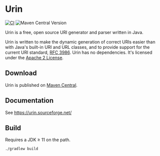# Urin

[![CI](https://github.com/project-urin/urin/actions/workflows/ci.yaml/badge.svg)](https://github.com/project-urin/urin/actions/workflows/ci.yaml)
![Maven Central Version](https://img.shields.io/maven-central/v/net.sourceforge.urin/urin?label=Maven%20Central)

Urin is a free, open source URI generator and parser written in Java.

Urin is written to make the dynamic generation of correct URIs easier than with Java's built-in URI and URL classes, and to provide support for the current URI standard, [RFC 3986](https://tools.ietf.org/html/rfc3986). Urin has no dependencies. It's licensed under the [Apache 2 License](https://www.apache.org/licenses/LICENSE-2.0).

## Download

Urin is published on [Maven Central](https://central.sonatype.com/artifact/net.sourceforge.urin/urin).

## Documentation

See https://urin.sourceforge.net/

## Build

Requires a JDK ≥ 11 on the path.

```shell
./gradlew build
```